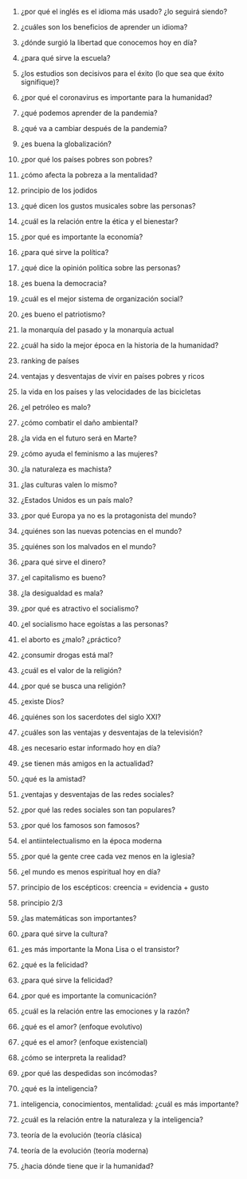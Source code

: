 1. ¿por qué el inglés es el idioma más usado? ¿lo seguirá siendo?

2. ¿cuáles son los beneficios de aprender un idioma?

3. ¿dónde surgió la libertad que conocemos hoy en día?

4. ¿para qué sirve la escuela?

5. ¿los estudios son decisivos para el éxito (lo que sea que éxito signifique)?

6. ¿por qué el coronavirus es importante para la humanidad?

7. ¿qué podemos aprender de la pandemia?

8. ¿qué va a cambiar después de la pandemia?

9. ¿es buena la globalización?

10. ¿por qué los países pobres son pobres?

11. ¿cómo afecta la pobreza a la mentalidad?

12. principio de los jodidos

13. ¿qué dicen los gustos musicales sobre las personas?

14. ¿cuál es la relación entre la ética y el bienestar?

15. ¿por qué es importante la economía?

16. ¿para qué sirve la política?

17. ¿qué dice la opinión política sobre las personas?

18. ¿es buena la democracia?

19. ¿cuál es el mejor sistema de organización social?

20. ¿es bueno el patriotismo?

21. la monarquía del pasado y la monarquía actual

22. ¿cuál ha sido la mejor época en la historia de la humanidad?

23. ranking de países

24. ventajas y desventajas de vivir en países pobres y ricos

25. la vida en los países y las velocidades de las bicicletas

26. ¿el petróleo es malo?

27. ¿cómo combatir el daño ambiental?

28. ¿la vida en el futuro será en Marte?

29. ¿cómo ayuda el feminismo a las mujeres?

30. ¿la naturaleza es machista?

31. ¿las culturas valen lo mismo?

32. ¿Estados Unidos es un país malo?

33. ¿por qué Europa ya no es la protagonista del mundo?

34. ¿quiénes son las nuevas potencias en el mundo?

35. ¿quiénes son los malvados en el mundo?

36. ¿para qué sirve el dinero?

37. ¿el capitalismo es bueno?

38. ¿la desigualdad es mala?

39. ¿por qué es atractivo el socialismo?

40. ¿el socialismo hace egoístas a las personas?

41. el aborto es ¿malo? ¿práctico?

42. ¿consumir drogas está mal?

43. ¿cuál es el valor de la religión?

44. ¿por qué se busca una religión?

45. ¿existe Dios?

46. ¿quiénes son los sacerdotes del siglo XXI?

47. ¿cuáles son las ventajas y desventajas de la televisión?

48. ¿es necesario estar informado hoy en día?

49. ¿se tienen más amigos en la actualidad?

50. ¿qué es la amistad?

51. ¿ventajas y desventajas de las redes sociales?

52. ¿por qué las redes sociales son tan populares?

53. ¿por qué los famosos son famosos?

54. el antiintelectualismo en la época moderna

55. ¿por qué la gente cree cada vez menos en la iglesia?

56. ¿el mundo es menos espiritual hoy en día?

57. principio de los escépticos: creencia = evidencia + gusto

58. principio 2/3

59. ¿las matemáticas son importantes?

60. ¿para qué sirve la cultura?

61. ¿es más importante la Mona Lisa o el transistor?

62. ¿qué es la felicidad?

63. ¿para qué sirve la felicidad?

64. ¿por qué es importante la comunicación?

65. ¿cuál es la relación entre las emociones y la razón?

66. ¿qué es el amor? (enfoque evolutivo)

67. ¿qué es el amor? (enfoque existencial)

68. ¿cómo se interpreta la realidad?

69. ¿por qué las despedidas son incómodas?

70. ¿qué es la inteligencia?

71. inteligencia, conocimientos, mentalidad: ¿cuál es más importante?

72. ¿cuál es la relación entre la naturaleza y la inteligencia?

73. teoría de la evolución (teoría clásica)

74. teoría de la evolución (teoría moderna)

75. ¿hacia dónde tiene que ir la humanidad?
